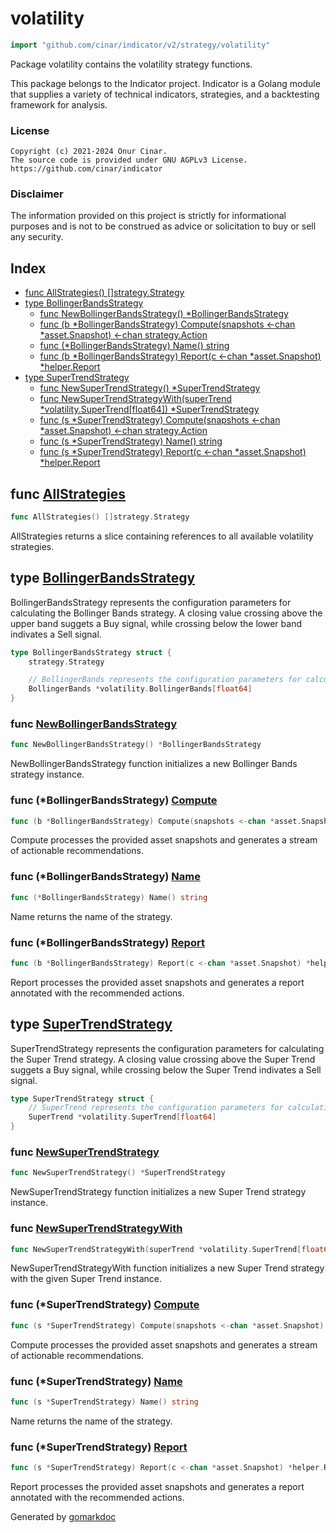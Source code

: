 <!-- Code generated by gomarkdoc. DO NOT EDIT -->

# volatility

```go
import "github.com/cinar/indicator/v2/strategy/volatility"
```

Package volatility contains the volatility strategy functions.

This package belongs to the Indicator project. Indicator is a Golang module that supplies a variety of technical indicators, strategies, and a backtesting framework for analysis.

### License

```
Copyright (c) 2021-2024 Onur Cinar.
The source code is provided under GNU AGPLv3 License.
https://github.com/cinar/indicator
```

### Disclaimer

The information provided on this project is strictly for informational purposes and is not to be construed as advice or solicitation to buy or sell any security.

## Index

- [func AllStrategies\(\) \[\]strategy.Strategy](<#AllStrategies>)
- [type BollingerBandsStrategy](<#BollingerBandsStrategy>)
  - [func NewBollingerBandsStrategy\(\) \*BollingerBandsStrategy](<#NewBollingerBandsStrategy>)
  - [func \(b \*BollingerBandsStrategy\) Compute\(snapshots \<\-chan \*asset.Snapshot\) \<\-chan strategy.Action](<#BollingerBandsStrategy.Compute>)
  - [func \(\*BollingerBandsStrategy\) Name\(\) string](<#BollingerBandsStrategy.Name>)
  - [func \(b \*BollingerBandsStrategy\) Report\(c \<\-chan \*asset.Snapshot\) \*helper.Report](<#BollingerBandsStrategy.Report>)
- [type SuperTrendStrategy](<#SuperTrendStrategy>)
  - [func NewSuperTrendStrategy\(\) \*SuperTrendStrategy](<#NewSuperTrendStrategy>)
  - [func NewSuperTrendStrategyWith\(superTrend \*volatility.SuperTrend\[float64\]\) \*SuperTrendStrategy](<#NewSuperTrendStrategyWith>)
  - [func \(s \*SuperTrendStrategy\) Compute\(snapshots \<\-chan \*asset.Snapshot\) \<\-chan strategy.Action](<#SuperTrendStrategy.Compute>)
  - [func \(s \*SuperTrendStrategy\) Name\(\) string](<#SuperTrendStrategy.Name>)
  - [func \(s \*SuperTrendStrategy\) Report\(c \<\-chan \*asset.Snapshot\) \*helper.Report](<#SuperTrendStrategy.Report>)


<a name="AllStrategies"></a>
## func [AllStrategies](<https://github.com/cinar/indicator/blob/master/strategy/volatility/volatility.go#L28>)

```go
func AllStrategies() []strategy.Strategy
```

AllStrategies returns a slice containing references to all available volatility strategies.

<a name="BollingerBandsStrategy"></a>
## type [BollingerBandsStrategy](<https://github.com/cinar/indicator/blob/master/strategy/volatility/bollinger_bands_strategy.go#L17-L22>)

BollingerBandsStrategy represents the configuration parameters for calculating the Bollinger Bands strategy. A closing value crossing above the upper band suggets a Buy signal, while crossing below the lower band indivates a Sell signal.

```go
type BollingerBandsStrategy struct {
    strategy.Strategy

    // BollingerBands represents the configuration parameters for calculating the Bollinger Bands.
    BollingerBands *volatility.BollingerBands[float64]
}
```

<a name="NewBollingerBandsStrategy"></a>
### func [NewBollingerBandsStrategy](<https://github.com/cinar/indicator/blob/master/strategy/volatility/bollinger_bands_strategy.go#L25>)

```go
func NewBollingerBandsStrategy() *BollingerBandsStrategy
```

NewBollingerBandsStrategy function initializes a new Bollinger Bands strategy instance.

<a name="BollingerBandsStrategy.Compute"></a>
### func \(\*BollingerBandsStrategy\) [Compute](<https://github.com/cinar/indicator/blob/master/strategy/volatility/bollinger_bands_strategy.go#L37>)

```go
func (b *BollingerBandsStrategy) Compute(snapshots <-chan *asset.Snapshot) <-chan strategy.Action
```

Compute processes the provided asset snapshots and generates a stream of actionable recommendations.

<a name="BollingerBandsStrategy.Name"></a>
### func \(\*BollingerBandsStrategy\) [Name](<https://github.com/cinar/indicator/blob/master/strategy/volatility/bollinger_bands_strategy.go#L32>)

```go
func (*BollingerBandsStrategy) Name() string
```

Name returns the name of the strategy.

<a name="BollingerBandsStrategy.Report"></a>
### func \(\*BollingerBandsStrategy\) [Report](<https://github.com/cinar/indicator/blob/master/strategy/volatility/bollinger_bands_strategy.go#L67>)

```go
func (b *BollingerBandsStrategy) Report(c <-chan *asset.Snapshot) *helper.Report
```

Report processes the provided asset snapshots and generates a report annotated with the recommended actions.

<a name="SuperTrendStrategy"></a>
## type [SuperTrendStrategy](<https://github.com/cinar/indicator/blob/master/strategy/volatility/super_trend_strategy.go#L19-L22>)

SuperTrendStrategy represents the configuration parameters for calculating the Super Trend strategy. A closing value crossing above the Super Trend suggets a Buy signal, while crossing below the Super Trend indivates a Sell signal.

```go
type SuperTrendStrategy struct {
    // SuperTrend represents the configuration parameters for calculating the Super Trend.
    SuperTrend *volatility.SuperTrend[float64]
}
```

<a name="NewSuperTrendStrategy"></a>
### func [NewSuperTrendStrategy](<https://github.com/cinar/indicator/blob/master/strategy/volatility/super_trend_strategy.go#L25>)

```go
func NewSuperTrendStrategy() *SuperTrendStrategy
```

NewSuperTrendStrategy function initializes a new Super Trend strategy instance.

<a name="NewSuperTrendStrategyWith"></a>
### func [NewSuperTrendStrategyWith](<https://github.com/cinar/indicator/blob/master/strategy/volatility/super_trend_strategy.go#L30>)

```go
func NewSuperTrendStrategyWith(superTrend *volatility.SuperTrend[float64]) *SuperTrendStrategy
```

NewSuperTrendStrategyWith function initializes a new Super Trend strategy with the given Super Trend instance.

<a name="SuperTrendStrategy.Compute"></a>
### func \(\*SuperTrendStrategy\) [Compute](<https://github.com/cinar/indicator/blob/master/strategy/volatility/super_trend_strategy.go#L42>)

```go
func (s *SuperTrendStrategy) Compute(snapshots <-chan *asset.Snapshot) <-chan strategy.Action
```

Compute processes the provided asset snapshots and generates a stream of actionable recommendations.

<a name="SuperTrendStrategy.Name"></a>
### func \(\*SuperTrendStrategy\) [Name](<https://github.com/cinar/indicator/blob/master/strategy/volatility/super_trend_strategy.go#L37>)

```go
func (s *SuperTrendStrategy) Name() string
```

Name returns the name of the strategy.

<a name="SuperTrendStrategy.Report"></a>
### func \(\*SuperTrendStrategy\) [Report](<https://github.com/cinar/indicator/blob/master/strategy/volatility/super_trend_strategy.go#L75>)

```go
func (s *SuperTrendStrategy) Report(c <-chan *asset.Snapshot) *helper.Report
```

Report processes the provided asset snapshots and generates a report annotated with the recommended actions.

Generated by [gomarkdoc](<https://github.com/princjef/gomarkdoc>)
